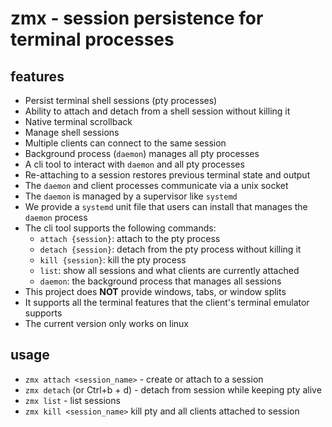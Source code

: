 # zmx - session persistence for terminal processes

## features

- Persist terminal shell sessions (pty processes)
- Ability to attach and detach from a shell session without killing it
- Native terminal scrollback
- Manage shell sessions
- Multiple clients can connect to the same session
- Background process (`daemon`) manages all pty processes
- A cli tool to interact with `daemon` and all pty processes
- Re-attaching to a session restores previous terminal state and output
- The `daemon` and client processes communicate via a unix socket
- The `daemon` is managed by a supervisor like `systemd`
- We provide a `systemd` unit file that users can install that manages the `daemon` process
- The cli tool supports the following commands:
    - `attach {session}`: attach to the pty process
    - `detach {session}`: detach from the pty process without killing it
    - `kill {session}`: kill the pty process
    - `list`: show all sessions and what clients are currently attached
    - `daemon`: the background process that manages all sessions
- This project does **NOT** provide windows, tabs, or window splits
- It supports all the terminal features that the client's terminal emulator supports
- The current version only works on linux

## usage

- `zmx attach <session_name>` - create or attach to a session
- `zmx detach` (or Ctrl+b + d) - detach from session while keeping pty alive
- `zmx list` - list sessions
- `zmx kill <session_name>` kill pty and all clients attached to session
